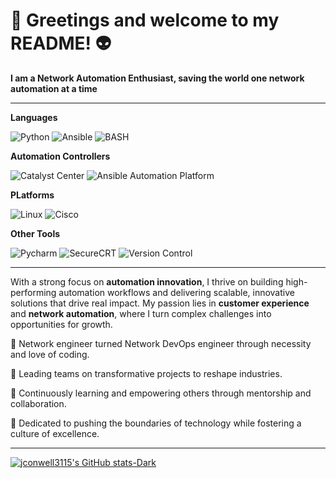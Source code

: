 # 👋 Greetings and welcome to my README! :alien:
**I am a Network Automation Enthusiast, saving the world one network automation at a time**

---

**Languages**

![Python](https://img.shields.io/badge/Code-Python-informational?style=flat&logo=python&logoColor=green&color=3776AB)
![Ansible](https://img.shields.io/badge/Config%20Management-Ansible-blue?logo=Ansible&logoColor=green)
![BASH](https://img.shields.io/badge/Scripting-BASH-blue?logo=Linux&logoColor=green)

**Automation Controllers**

![Catalyst Center](https://img.shields.io/badge/Controller-Catalyst%20Center-green?logo=Cisco&logoColor=green)
![Ansible Automation Platform](https://img.shields.io/badge/Controller-AAP-green?logo=Ansible&logoColor=green)


**PLatforms**

![Linux](https://img.shields.io/badge/System-Linux-informational?style=flat&logo=linux&color=FCC624&logoColor=green)
![Cisco](https://img.shields.io/badge/System-Cisco%20IOSXE-yellow?logo=cisco&logoColor=green)

**Other Tools**

![Pycharm](https://img.shields.io/badge/IDE-PyCharm-red?logo=Pycharm&logoColor=yellow)
![SecureCRT](https://img.shields.io/badge/Secure_Shell-SecureCRT-red?logo=Shell&logoColor=yellow)
![Version Control](https://img.shields.io/badge/VCS-Git-red?logo=Git&logoColor=yellow)

---
With a strong focus on **automation innovation**, I thrive on building high-performing automation workflows and delivering scalable, innovative solutions that drive real impact. My passion lies in **customer experience** and **network automation**, where I turn complex challenges into opportunities for growth.

📖 Network engineer turned Network DevOps engineer through necessity and love of coding.

🔭 Leading teams on transformative projects to reshape industries.

🌱 Continuously learning and empowering others through mentorship and collaboration.

🚀 Dedicated to pushing the boundaries of technology while fostering a culture of excellence. 

***
[![jconwell3115's GitHub stats-Dark](https://github-readme-stats.vercel.app/api?username=jconwell3115&show_icons=true&theme=dark#gh-dark-mode-only)](https://github.com/jconwell3115/github-readme-stats#gh-dark-mode-only)

<!---
jconwell3115/jconwell3115 is a ✨ special ✨ repository because its `README.md` (this file) appears on your GitHub profile.
You can click the Preview link to take a look at your changes.
--->
